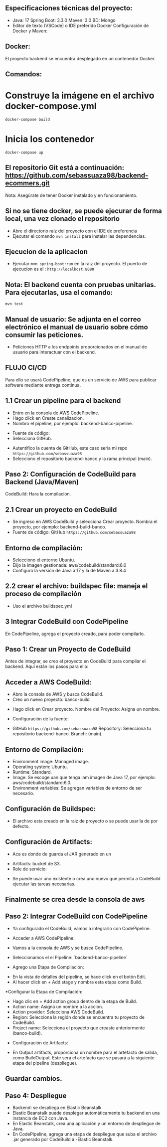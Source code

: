 ## Especificaciones técnicas del proyecto:

- Java: 17 Spring Boot: 3.3.0 Maven: 3.0 BD: Mongo 
- Editor de texto (VSCode) o IDE preferido Docker Configuración de Docker y Maven:

## Docker:
 El proyecto backend se encuentra desplegado en un contenedor Docker. 
## Comandos: 

# Construye la imágene en el archivo docker-compose.yml
`docker-compose build`
# Inicia los contenedor
`docker-compose up`

## El repositorio Git está a continuación: https://github.com/sebassuaza98/backend-ecommers.git

Nota: Asegúrate de tener Docker instalado y en funcionamiento.

## Si no se tiene docker, se puede ejecurar de forma local, una vez clonado el repositorio 
- Abre el directorio raíz del proyecto con el IDE de preferencia
- Ejecutar el comando `mvn install` para instalar las dependencias.

## Ejecucion de la aplicacion 
- Ejecutar `mvn spring-boot:run` en la raiz del proyecto.
El puerto de ejecucion es el : `http://localhost:8080`


## Nota: El backend cuenta con pruebas unitarias. Para ejecutarlas, usa el comando:
`mvn test` 


## Manual de usuario: Se adjunta en el correo electrónico el manual de usuario sobre cómo consumir las peticiones.
- Peticiones HTTP a los endpoints proporcionados en el manual de usuario para interactuar con el backend.


## FLUJO CI/CD
Para ello se usará CodePipeline, que es un servicio de AWS para publicar software mediante entrega continua.

## 1.1 Crear un pipeline para el backend
- Entro en la consola de AWS CodePipeline.
- Hago click en Create canalizacion.
- Nombro el pipeline, por ejemplo: backend-banco-pipeline.
* Fuente de código:
* Selecciona GitHub.
- Autentifico la cuenta de GitHub, este caso seria mi repo `https://github.com/sebassuaza98`
- Selecciono el repositorio backend-banco y la rama principal (main).

## Paso 2: Configuración de CodeBuild para Backend (Java/Maven)
CodeBuild: Hara la compilacion.

## 2.1 Crear un proyecto en CodeBuild
- Se ingreso en AWS CodeBuild y selecciona Crear proyecto.
Nombra el proyecto, por ejemplo: backend-build-banco.
- Fuente de código: GitHub  `https://github.com/sebassuaza98`

## Entorno de compilación:
* Selecciono el  entorno Ubuntu.
* Elijo la imagen gestionada: aws/codebuild/standard:6.0 
* Configuro la versión de Java a 17 y la de Maven a 3.8.4 

## 2.2 crear  el archivo:  buildspec file: maneja el proceso de compilación
- Uso el archivo buildspec.yml 


## 3 Integrar CodeBuild con CodePipeline
En CodePipeline, agrega el proyecto creado, para poder compilarlo.

## Paso 1: Crear un Proyecto de CodeBuild
Antes de integrar, se creo el  proyecto en CodeBuild para compilar el backend. Aquí están los pasos para ello:

## Acceder a AWS CodeBuild:

- Abro la  consola de AWS y busca CodeBuild.
- Creo un nuevo proyecto: banco-build

* Hago click en Crear proyecto.
Nombre del Proyecto: Asigna un nombre.

* Configuración de la fuente:
- GitHub  `https://github.com/sebassuaza98`
Repository: Selecciona tu repositorio backend-banco.
Branch: (main).

## Entorno de Compilación:

- Environment image: Managed image.
- Operating system: Ubuntu.
- Runtime:  Standard.
- Image: Se escoge uan que tenga lam imagen de Java 17, por ejemplo: aws/codebuild/standard:6.0.
- Environment variables: Se agregan variables de entorno de ser necesario.

## Configuración de Buildspec:
- El archivo esta creado en la raiz de proyecto o se puede usar la de por defecto.

## Configuración de Artifacts:
- Aca es donde de guarda  el JAR generado en un
* Artifacts: bucket de S3.
* Role de servicio:
- Se puede usar uno  existente o crea uno nuevo que permita a CodeBuild ejecutar las tareas necesarias.

## Finalmente se crea desde la consola de aws

## Paso 2: Integrar CodeBuild con CodePipeline
- Ya configurado el CodeBuild, vamos a integrarlo con CodePipeline.

* Acceder a AWS CodePipeline:

* Vamos a la consola de AWS y se busca CodePipeline.
- Seleccionamos el  el Pipeline: ´backend-banco-pipeline´

* Agrego una Etapa de Compilación:
- En la vista de detalles del pipeline, se hace click en el botón Edit.
- Al hacer click en + Add stage y nombra esta etapa como Build.

*Configurar la Etapa de Compilación:

- Hago clic en + Add action group dentro de la etapa de Build.
- Action name: Asigna un nombre a la acción.
- Action provider: Selecciona AWS CodeBuild.
- Region: Selecciona la región donde se encuentra tu proyecto de CodeBuild.
- Project name: Selecciona el proyecto que creaste anteriormente (banco-build).

* Configuración de Artifacts:
- En Output artifacts, proporciona un nombre para el artefacto de salida, como BuildOutput. Este será el artefacto que se pasará a la siguiente etapa del pipeline (despliegue).

## Guardar cambios.

## Paso 4: Despliegue
- Backend: se despliega en Elastic Beanstalk
- Elastic Beanstalk puede desplegar automáticamente tu backend en una instancia de EC2 con Java.
- En Elastic Beanstalk, crea una aplicación y un entorno de despliegue de Java.
- En CodePipeline, agrega una etapa de despliegue que suba el archivo .jar generado por CodeBuild a -Elastic Beanstalk.




